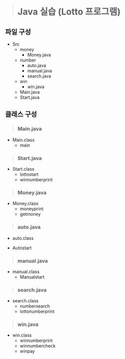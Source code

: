 > # Java 실습 (Lotto 프로그램)

## 파일 구성
* Src
  - money
    + Money.java
  - number
    + auto.java
    + manual.java
    + search.java
  - win
    + win.java
  - Main.java
  - Start.java
  
  
## 클래스 구성

> ### Main.java
* Main.class
  - main

> ### Start.java
* Start.class
  - lottostart
  - winnumberprint

> ### Money.java
* Money.class
  - moneyprint
  - getmoney

> ### auto.java
 * auto.class
  - Autostart

> ### manual.java
* manual.class
  - Manualstart

> ### search.java
* search.class
  - numbersearch
  - lottonumberprint

> ### win.java
* win.class
  - winnumberprint
  - winnumbercheck
  - winpay





